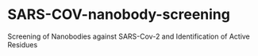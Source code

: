 # SARS-COV-nanobody-screening
Screening of Nanobodies against SARS-Cov-2 and Identification of Active Residues
